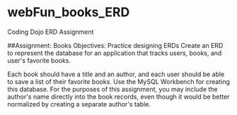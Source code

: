 # webFun_books_ERD
Coding Dojo ERD Assignment

##Assignment: Books
Objectives:
Practice designing ERDs
Create an ERD to represent the database for an application that tracks users, books, and user's favorite books.

Each book should have a title and an author, and each user should be able to save a list of their favorite books. Use the MySQL Workbench for creating this database. For the purposes of this assignment, you may include the author's name directly into the book records, even though it would be better normalized by creating a separate author's table.
